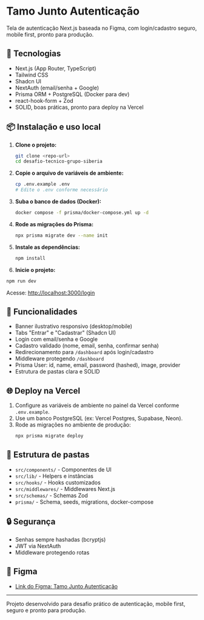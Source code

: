 # Tamo Junto Autenticação

Tela de autenticação Next.js baseada no Figma, com login/cadastro seguro, mobile first, pronto para produção.

## 🚀 Tecnologias
- Next.js (App Router, TypeScript)
- Tailwind CSS
- Shadcn UI
- NextAuth (email/senha + Google)
- Prisma ORM + PostgreSQL (Docker para dev)
- react-hook-form + Zod
- SOLID, boas práticas, pronto para deploy na Vercel

## 📦 Instalação e uso local

1. **Clone o projeto:**
   ```bash
   git clone <repo-url>
   cd desafio-tecnico-grupo-siberia
   ```
2. **Copie o arquivo de variáveis de ambiente:**
   ```bash
   cp .env.example .env
   # Edite o .env conforme necessário
   ```
3. **Suba o banco de dados (Docker):**
   ```bash
   docker compose -f prisma/docker-compose.yml up -d
   ```
4. **Rode as migrações do Prisma:**
   ```bash
   npx prisma migrate dev --name init
   ```
5. **Instale as dependências:**
   ```bash
   npm install
   ```
6. **Inicie o projeto:**
```bash
npm run dev
```

Acesse: [http://localhost:3000/login](http://localhost:3000/login)

## 📝 Funcionalidades
- Banner ilustrativo responsivo (desktop/mobile)
- Tabs "Entrar" e "Cadastrar" (Shadcn UI)
- Login com email/senha e Google
- Cadastro validado (nome, email, senha, confirmar senha)
- Redirecionamento para `/dashboard` após login/cadastro
- Middleware protegendo `/dashboard`
- Prisma User: id, name, email, password (hashed), image, provider
- Estrutura de pastas clara e SOLID

## 🌐 Deploy na Vercel
1. Configure as variáveis de ambiente no painel da Vercel conforme `.env.example`.
2. Use um banco PostgreSQL (ex: Vercel Postgres, Supabase, Neon).
3. Rode as migrações no ambiente de produção:
   ```bash
   npx prisma migrate deploy
   ```

## 📁 Estrutura de pastas
- `src/components/` - Componentes de UI
- `src/lib/` - Helpers e instâncias
- `src/hooks/` - Hooks customizados
- `src/middlewares/` - Middlewares Next.js
- `src/schemas/` - Schemas Zod
- `prisma/` - Schema, seeds, migrations, docker-compose

## 🔒 Segurança
- Senhas sempre hashadas (bcryptjs)
- JWT via NextAuth
- Middleware protegendo rotas

## 🎨 Figma
- [Link do Figma: Tamo Junto Autenticação](#) <!-- Substitua pelo link real -->

---

Projeto desenvolvido para desafio prático de autenticação, mobile first, seguro e pronto para produção.
